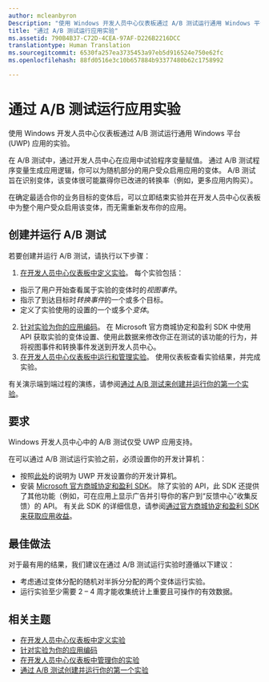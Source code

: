 ```yaml
---
author: mcleanbyron
Description: "使用 Windows 开发人员中心仪表板通过 A/B 测试运行通用 Windows 平台 (UWP) 应用的实验。"
title: "通过 A/B 测试运行应用实验"
ms.assetid: 790B4B37-C72D-4CEA-97AF-D226B2216DCC
translationtype: Human Translation
ms.sourcegitcommit: 6530fa257ea3735453a97eb5d916524e750e62fc
ms.openlocfilehash: 88fd0516e3c10b657884b93377480b62c1758992

---
```


# 通过 A/B 测试运行应用实验

使用 Windows 开发人员中心仪表板通过 A/B 测试运行通用 Windows 平台 (UWP) 应用的实验。

在 A/B 测试中，通过开发人员中心在应用中试验程序变量赋值。 通过 A/B 测试程序变量生成应用逻辑，你可以为随机部分的用户受众启用应用的变体。 A/B 测试旨在识别变体，该变体很可能赢得你已改进的转换率（例如，更多应用内购买）。

在确定最适合你的业务目标的变体后，可以立即结束实验并在开发人员中心仪表板中为整个用户受众启用该变体，而无需重新发布你的应用。

## 创建并运行 A/B 测试

若要创建并运行 A/B 测试，请执行以下步骤：

1. [在开发人员中心仪表板中定义实验](define-your-experiment-in-the-dev-center-dashboard.md)。 每个实验包括：
  * 指示了用户开始查看属于实验的变体时的*视图事件*。
  * 指示了到达目标时*转换事件*的一个或多个目标。
  * 定义了实验使用的设置的一个或多个*变体*。
2. [针对实验为你的应用编码](code-your-experiment-in-your-app.md)。 在 Microsoft 官方商城协定和盈利 SDK 中使用 API 获取实验的变体设置、使用此数据来修改你正在测试的该功能的行为，并将视图事件和转换事件发送到开发人员中心。
3. [在开发人员中心仪表板中运行和管理实验](manage-your-experiment.md)。 使用仪表板查看实验结果，并完成实验。

有关演示端到端过程的演练，请参阅[通过 A/B 测试来创建并运行你的第一个实验](create-and-run-your-first-experiment-with-a-b-testing.md)。

## 要求

Windows 开发人员中心中的 A/B 测试仅受 UWP 应用支持。

在可以通过 A/B 测试运行实验之前，必须设置你的开发计算机：

* 按照[此处](../get-started/get-set-up.md)的说明为 UWP 开发设置你的开发计算机。
* 安装 [Microsoft 官方商城协定和盈利 SDK](http://aka.ms/store-em-sdk)。 除了实验的 API，此 SDK 还提供了其他功能（例如，可在应用上显示广告并引导你的客户到“反馈中心”收集反馈）的 API。 有关此 SDK 的详细信息，请参阅[通过官方商城协定和盈利 SDK 来获取应用收益](monetize-your-app-with-the-microsoft-store-engagement-and-monetization-sdk.md)。

## 最佳做法

对于最有用的结果，我们建议在通过 A/B 测试运行实验时遵循以下建议：

* 考虑通过变体分配的随机对半拆分分配的两个变体运行实验。
* 运行实验至少需要 2 – 4 周才能收集统计上重要且可操作的有效数据。

## 相关主题

* [在开发人员中心仪表板中定义实验](define-your-experiment-in-the-dev-center-dashboard.md)
* [针对实验为你的应用编码](code-your-experiment-in-your-app.md)
* [在开发人员中心仪表板中管理你的实验](manage-your-experiment.md)
* [通过 A/B 测试创建并运行你的第一个实验](create-and-run-your-first-experiment-with-a-b-testing.md)



<!--HONumber=Jun16_HO4-->


